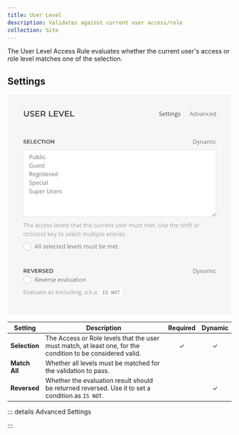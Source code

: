 ```yaml
---
title: User Level
description: Validates against current user access/role
collection: Site
---
```


<!--@include: ./_partials/intro-->

The User Level Access Rule evaluates whether the current user's access or role level matches one of the selection.

## Settings

![User Level Access Rule](../assets/rules/rule-user-level.webp)

| Setting | Description | Required | Dynamic |
| ------- | ----------- | :------: | :-----: |
| **Selection** | The Access or Role levels that the user must match, at least one, for the condition to be considered valid. | &#x2713; | &#x2713; |
| **Match All** | Whether all levels must be matched for the validation to pass. |
| **Reversed** | Whether the evaluation result should be returned reversed. Use it to set a condition as `IS NOT`. | | &#x2713; |

::: details Advanced Settings
<!--@include: ./_partials/advanced-settings-->
:::

